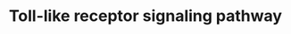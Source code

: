 ---
annotations:
- type: Pathway Ontology
  value: signaling pathway
- type: Pathway Ontology
  value: Toll-like receptor signaling pathway
- type: Pathway Ontology
  value: signaling pathway pertinent to development
authors:
- MaintBot
- MirellaKalafati
- Eweitz
description: ''
last-edited: 2021-06-03
organisms:
- Pan troglodytes
redirect_from:
- /index.php/Pathway:WP949
- /instance/WP949
schema-jsonld:
- '@context': https://schema.org/
  '@id': https://wikipathways.github.io/pathways/WP949.html
  '@type': Dataset
  creator:
    '@type': Organization
    name: WikiPathways
  description: ''
  keywords:
  - MAPK3
  - IFNA13
  - TLR2
  - MAP2K7
  - IL8
  - FOS
  - NFKB1
  - TOLLIP
  - MAPK14
  - PIK3CD
  - MAPK10
  - MAP2K6
  - CCL4
  - IFNAR2
  - MAPK1
  - MAP2K2
  - MAPK9
  - TRAF3
  - NFKB2
  - CCL5
  - MAPK12
  - IKBKE
  - PIK3R3
  - MAP2K3
  - TLR3
  - IFNA10
  - IRF7
  - SPP1
  - TLR9
  - RIPK1
  - IRAK1
  - TLR6
  - IL6
  - LOC473193
  - RELA
  - LOC473198
  - IFNA5
  - CXCL10
  - IFNA4
  - TLR1
  - MAP3K7IP2
  - CXCL9
  - IL1B
  - TLR8
  - IFNA6
  - PIK3R1
  - CD40
  - RAC1
  - MYD88
  - LOC473191
  - LOC741978
  - STAT1
  - CCL3
  - TLR5
  - TICAM2
  - IRF5
  - IKBKB
  - IKBKG
  - FADD
  - MAPK11
  - IFNA7
  - PIK3R5
  - CXCL11
  - PIK3CG
  - NFKBIA
  - TRAF6
  - IL12A
  - MAP3K8
  - PIK3R2
  - MAP2K1
  - LY96
  - CHUK
  - AKT1
  - IRAK4
  - PIK3CA
  - IRF3
  - CD14
  - CASP8
  - TLR7
  - PIK3CB
  - LOC473185
  - TLR4
  - LOC473183
  - AKT3
  - MAP3K7IP1
  - AKT2
  - CD80
  - TNF
  - MAP3K7
  - IFNA1
  - TICAM1
  - MAPK13
  - MAP2K4
  - TIRAP
  - IFNAR1
  - CD86
  - IFNA8
  - LBP
  - MAPK8
  - TBK1
  - JUN
  - IL12B
  license: CC0
  name: Toll-like receptor signaling pathway
seo: CreativeWork
title: Toll-like receptor signaling pathway
wpid: WP949
---